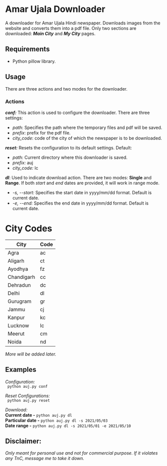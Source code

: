 # Amar Ujala Downloader

A downloader for Amar Ujala Hindi newspaper. Downloads images from the website and converts them into a pdf file. Only two sections are downloaded: _**Main City**_ and _**My City**_ pages.

## Requirements
* Python pillow library.

## Usage
There are three actions and two modes for the downloader.

### Actions
**_conf:_** This action is used to configure the downloader. There are three settings: <br />
- _path_: Specifies the path where the temporary files and pdf will be saved.
- _prefix_: prefix for the pdf file.
- *city_code*: code of the city of which the newspaper is to be downloaded.

**_reset:_** Resets the configuration to its default settings.
Default:
* _path:_ Current directory where this downloader is saved. 
* _prefix:_ auj
* *city_code:* lc

**_dl_**: Used to indicate download action. There are two modes: **Single** and **Range**. If both _start_ and _end_ dates are provided, it will work in range mode.
* _-s, --start:_ Specifies the start date in yyyy/mm/dd format. Default is current date.
* _-e, --end:_ Specifies the end date in yyyy/mm/dd format. Default is current date.

# City Codes
City | Code
------ | -------
Agra | ac
Aligarh | ct
Ayodhya | fz
Chandigarh | cc
Dehradun | dc
Delhi | dl
Gurugram | gr
Jammu | cj
Kanpur | kc
Lucknow | lc
Meerut | cm
Noida | nd

*More will be added later.*

## Examples
*Configuration:* <br/>
``` python auj.py conf```

*Reset Configurations:* <br/>
``` python auj.py reset```

*Download:* <br/>
**Current date -** ```python auj.py dl``` <br/>
**Particular date -** ```python auj.py dl -s 2021/05/03``` <br/>
**Date range -** ```python auj.py dl -s 2021/05/01 -e 2021/05/10``` <br/>

## Disclaimer:
_Only meant for personal use and not for commercial purpose. If it violates any TnC, message me to take it down._